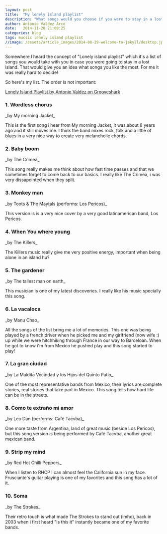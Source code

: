 ```yaml
---
layout: post
title:  "My lonely island playlist"
description: "What songs would you choose if you were to stay in a lost island and were given the chance to choose 10 tracks?"
author: Antonio Valdez Arce
date:   2014-11-28 21:00:25
categories: blog
tags: mucsic lonely island playlist
//image: /assets/article_images/2014-08-29-welcome-to-jekyll/desktop.jpg
---
```


Somewhere I heard the concept of "Lonely island playlist" which it's a list of songs you would take with you in case you were going to stay in a lost island. That would give you an idea what songs you like the most. For me it was really hard to decide!

So here's my list. The order is not important:

<object width="250" height="140" classid="clsid:D27CDB6E-AE6D-11cf-96B8-444553540000" id="gsPlaylist10269927773" name="gsPlaylist10269927773"><param name="movie" value="http://grooveshark.com/widget.swf" /><param name="wmode" value="window" /><param name="allowScriptAccess" value="always" /><param name="flashvars" value="hostname=grooveshark.com&playlistID=102699277&p=0&bbg=000000&bth=000000&pfg=000000&lfg=000000&bt=FFFFFF&pbg=FFFFFF&pfgh=FFFFFF&si=FFFFFF&lbg=FFFFFF&lfgh=FFFFFF&sb=FFFFFF&bfg=666666&pbgh=666666&lbgh=666666&sbh=666666" /><object type="application/x-shockwave-flash" data="http://grooveshark.com/widget.swf" width="250" height="250"><param name="wmode" value="window" /><param name="allowScriptAccess" value="always" /><param name="flashvars" value="hostname=grooveshark.com&playlistID=102699277&p=0&bbg=000000&bth=000000&pfg=000000&lfg=000000&bt=FFFFFF&pbg=FFFFFF&pfgh=FFFFFF&si=FFFFFF&lbg=FFFFFF&lfgh=FFFFFF&sb=FFFFFF&bfg=666666&pbgh=666666&lbgh=666666&sbh=666666" /><span><a href="http://grooveshark.com/search/playlist?q=Lonely%20Island%20Playlist%20Antonio%20Valdez" title="Lonely Island Playlist by Antonio Valdez on Grooveshark">Lonely Island Playlist by Antonio Valdez on Grooveshark</a></span></object></object>

<h3>1. Wordless chorus</h3> 
_by My morning Jacket_

This is the first song i hear from My morning Jacket, it was about 8 years ago and it still moves me. I think the band mixes rock, folk and a little of blues in a very nice way to create very melancholic chords.

<h3>2. Baby boom</h3>
_by The Crimea_

This song really makes me think about how fast time passes and that we sometimes forget to come back to our basics. I really like The Crimea, i was very dissapointed when they split.

<h3>3. Monkey man</h3>
_by Toots & The Maytals (performs: Los Pericos)_

This version is is a very nice cover by a very good latinamerican band, Los Pericos.

<h3>4. When You where young</h3>
_by The Killers_

The Killers music really give me very positive energy, important when being alone in an island hu?

<h3>5. The gardener</h3>
_by The tallest man on earth_

This musician is one of my latest discoveries. I really like his music specially this song.

<h3>6. La vacaloca</h3>
_by Manu Chao_

All the songs of the list bring me a lot of memories. This one was being played by a french driver when he picked me and my girlfriend (now wife :) up while we were hitchhiking through France in our way to Barceloan. When he got to know i'm from Mexico he pushed play and this song started to play!

<h3>7. La gran ciudad</h3>
_by La Maldita Vecindad y los Hijos del Quinto Patio_

One of the most representative bands from Mexico, their lyrics are complete stories, real stories that take part in Mexico. This song tells how hard life can be in the streets.  

<h3>8. Como te extraño mi amor</h3>
_by Leo Dan (performs: Café Tacvba)_

One more taste from Argentina, land of great music (beside Los Pericos), but this song version is being performed by Café Tacvba, another great mexican band.

<h3>9. Strip my mind</h3>
_by Red Hot Chilli Peppers_

When I listen to RHCP I can almost feel the California sun in my face. Frusciante's guitar playing is one of my favorites and this song has a lot of it.

<h3>10. Soma</h3>
_by The Strokes_

Their retro touch is what made The Strokes to stand out (imho), back in 2003 when i first heard &quot;Is this it&quot; instantly became one of my favorite bands.